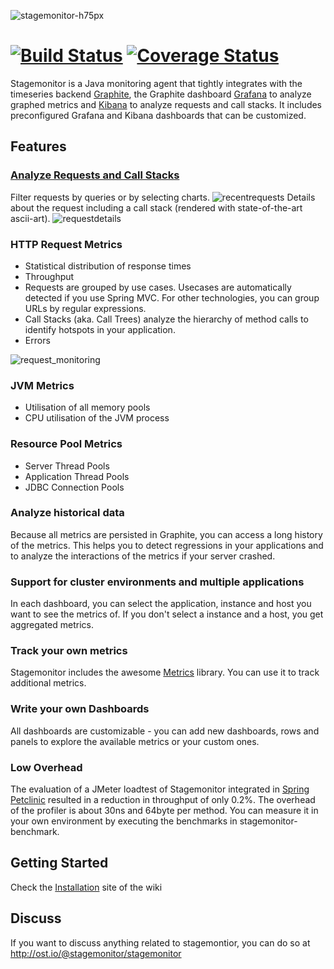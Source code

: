 ![stagemonitor-h75px](https://cloud.githubusercontent.com/assets/2163464/3024619/70ed9cd0-dffb-11e3-9251-083e62d97f0d.png)


[![Build Status](https://travis-ci.org/stagemonitor/stagemonitor.svg?branch=master)](https://travis-ci.org/stagemonitor/stagemonitor) [![Coverage Status](https://coveralls.io/repos/stagemonitor/stagemonitor/badge.png?branch=master)](https://coveralls.io/r/stagemonitor/stagemonitor?branch=master)
=================

Stagemonitor is a Java monitoring agent that tightly integrates with the timeseries backend [Graphite](http://graphite.readthedocs.org/en/latest/overview.html), the Graphite dashboard [Grafana](http://grafana.org/) to analyze graphed metrics and [Kibana](http://www.elasticsearch.org/overview/kibana/) to analyze requests and call stacks. It includes preconfigured Grafana and Kibana dashboards that can be customized.

## Features
### [Analyze Requests and Call Stacks](https://github.com/stagemonitor/stagemonitor/wiki/Request-and-Call-Stack-Dashboard)
Filter requests by queries or by selecting charts.
![recentrequests](https://cloud.githubusercontent.com/assets/2163464/2873213/08c4f504-d399-11e3-99d0-d68bbbf15e18.png)
Details about the request including a call stack (rendered with state-of-the-art ascii-art).
![requestdetails](https://cloud.githubusercontent.com/assets/2163464/2873205/7e24947c-d398-11e3-966b-44bf2468505a.png)

### HTTP Request Metrics
 * Statistical distribution of response times
 * Throughput
 * Requests are grouped by use cases. Usecases are automatically detected if you use Spring MVC. For other technologies, you can group URLs by regular expressions.
 * Call Stacks (aka. Call Trees) analyze the hierarchy of method calls to identify hotspots in your application.
 * Errors

![request_monitoring](https://cloud.githubusercontent.com/assets/2163464/2939553/a10bd0e8-d94e-11e3-9cd4-5ef34c5ed825.png)
 
### JVM Metrics
 * Utilisation of all memory pools
 * CPU utilisation of the JVM process

### Resource Pool Metrics
 * Server Thread Pools
 * Application Thread Pools
 * JDBC Connection Pools
 
 
### Analyze historical data
Because all metrics are persisted in Graphite, you can access a long history of the metrics. This helps you to detect regressions in your applications and to analyze the interactions of the metrics if your server crashed.

### Support for cluster environments and multiple applications
In each dashboard, you can select the application, instance and host you want to see the metrics of. If you don't select a instance and a host, you get aggregated metrics.

### Track your own metrics
Stagemonitor includes the awesome [Metrics](http://metrics.codahale.com/) library. You can use it to track additional metrics.

### Write your own Dashboards
All dashboards are customizable - you can add new dashboards, rows and panels to explore the available metrics or your custom ones.

### Low Overhead
The evaluation of a JMeter loadtest of Stagemonitor integrated in [Spring Petclinic](https://github.com/stagemonitor/spring-petclinic) resulted in a reduction in throughput of only 0.2%.
The overhead of the profiler is about 30ns and 64byte per method. You can measure it in your own environment by executing the benchmarks in stagemonitor-benchmark.

## Getting Started
Check the [Installation](https://github.com/stagemonitor/stagemonitor/wiki/Installation) site of the wiki

## Discuss
If you want to discuss anything related to stagemontior, you can do so at http://ost.io/@stagemonitor/stagemonitor
